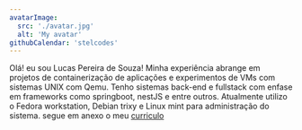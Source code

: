 ```yaml
---
avatarImage:
  src: './avatar.jpg'
  alt: 'My avatar'
githubCalendar: 'stelcodes'
---
```


Olá! eu sou Lucas Pereira de Souza!
Minha experiência abrange em projetos de containerização de aplicações e experimentos de VMs com sistemas UNIX com Qemu. Tenho sistemas back-end e fullstack com enfase em frameworks como springboot, nestJS e entre outros. Atualmente utilizo o Fedora workstation, Debian trixy e Linux mint para administração do sistema. segue em anexo o meu <a href="https://drive.google.com/file/d/10F0VpgGR81ofsBk_WWLVs9nme8xbFNu3/view" target="_blank">curriculo</a>
